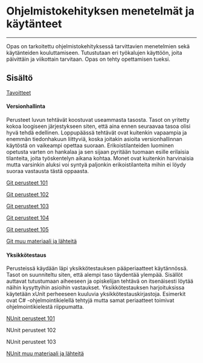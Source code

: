 # Ohjelmistokehityksen menetelmät ja käytänteet

---

Opas on tarkoitettu ohjelmistokehityksessä tarvittavien menetelmien sekä käytänteiden kouluttamiseen. Tutustutaan eri työkalujen käyttöön, joita päivittäin ja viikottain tarvitaan. Opas on tehty opettamisen tueksi.

## Sisältö

[Tavoitteet](/tavoitteet.md)

#### Versionhallinta

Perusteet luvun tehtävät koostuvat useammasta tasosta. Tasot on yritetty kokoa loogiseen järjestykseen siten, että aina ennen seuraavaa tasoa olisi hyvä tehdä edellinen. Loppupäässä tehtävät ovat kuitenkin vapaampia ja enemmän tiedonhakuun liittyviä, koska joitakin asioita versionhallinnan käytöstä on vaikeampi opettaa suoraan. Erikoistilanteiden luominen opetusta varten on hankalaa ja sen sijaan pyritään tuomaan esille erilaisia tilanteita, joita työskentelyn aikana kohtaa. Monet ovat kuitenkin harvinaisia mutta varsinkin aluksi voi syntyä paljonkin erikoistilanteita mihin ei löydy suoraa vastausta tästä oppaasta.

[Git perusteet 101](/chapter1.md)

[Git perusteet 102](/git-perusteet-102.md)

[Git perusteet 103](/git-perusteet-103.md)

[Git perusteet 104](/git-perusteet-104.md)

[Git perusteet 105](/git-perusteet-105.md)

[Git muu materiaali ja lähteitä](/git-muu-materiaali-ja-lahteita.md)

#### Yksikkötestaus

Perusteissä käydään läpi yksikkötestauksen pääperiaatteet käytännössä. Tasot on suunniteltu siten, että alempi taso täydentää ylempää. Sisällöt auttavat tutustumaan aiheeseen ja opiskelijan tehtävä on itsenäisesti löytää näihin kysyttyihin asioihin vastaukset. Yksikkötestauksen harjoituksissa käytetään xUnit perheeseen kuuluvia yksikkötestauskirjastoja. Esimerkit ovat C\# -ohjelmointikielellä tehtyjä mutta samat periaatteet toimivat ohjelmointikielestä riippumatta.

[NUnit perusteet 101](/nunit-perusteet-101.md)

NUnit perusteet 102

NUnit perusteet 103

[NUnit muu materiaali ja lähteitä](/nunit-muu-materiaali-ja-lahteita.md)

